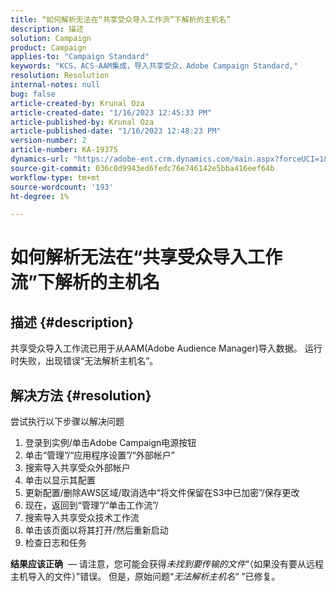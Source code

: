 ```yaml
---
title: “如何解析无法在“共享受众导入工作流”下解析的主机名”
description: 描述
solution: Campaign
product: Campaign
applies-to: "Campaign Standard"
keywords: "KCS，ACS-AAM集成，导入共享受众，Adobe Campaign Standard,"
resolution: Resolution
internal-notes: null
bug: false
article-created-by: Krunal Oza
article-created-date: "1/16/2023 12:45:33 PM"
article-published-by: Krunal Oza
article-published-date: "1/16/2023 12:48:23 PM"
version-number: 2
article-number: KA-19375
dynamics-url: "https://adobe-ent.crm.dynamics.com/main.aspx?forceUCI=1&pagetype=entityrecord&etn=knowledgearticle&id=ed9ceba9-9b95-ed11-aad1-6045bd006793"
source-git-commit: 036c0d9943ed6fedc76e746142e5bba416eef64b
workflow-type: tm+mt
source-wordcount: '193'
ht-degree: 1%

---
```


# 如何解析无法在“共享受众导入工作流”下解析的主机名

## 描述 {#description}

共享受众导入工作流已用于从AAM(Adobe Audience Manager)导入数据。 运行时失败，出现错误“无法解析主机名”。

## 解决方法 {#resolution}


尝试执行以下步骤以解决问题

1. 登录到实例/单击Adobe Campaign电源按钮
2. 单击“管理”/“应用程序设置”/“外部帐户”
3. 搜索导入共享受众外部帐户
4. 单击以显示其配置
5. 更新配置/删除AWS区域/取消选中“将文件保留在S3中已加密”/保存更改
6. 现在，返回到“管理”/“单击工作流”/
7. 搜索导入共享受众技术工作流
8. 单击该页面以将其打开/然后重新启动
9. 检查日志和任务


<b>结果应该正确</b>  — 请注意，您可能会获得&#x200B;*未找到要传输的文件*“（如果没有要从远程主机导入的文件）”错误。 但是，原始问题“*无法解析主机名*“ ”已修复。

